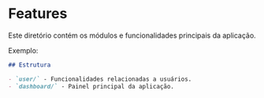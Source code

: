# Features

Este diretório contém os módulos e funcionalidades principais da aplicação.

Exemplo:

```markdown
## Estrutura

- `user/` - Funcionalidades relacionadas a usuários.
- `dashboard/` - Painel principal da aplicação.
```

